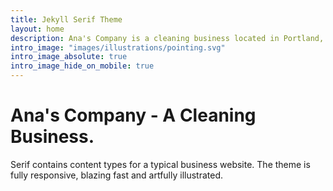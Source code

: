 ```yaml
---
title: Jekyll Serif Theme
layout: home
description: Ana's Company is a cleaning business located in Portland, OR. Residential & Commercial
intro_image: "images/illustrations/pointing.svg"
intro_image_absolute: true
intro_image_hide_on_mobile: true
---
```


# Ana's Company - A Cleaning Business.

Serif contains content types for a typical business website. The theme is fully responsive, blazing fast and artfully illustrated.
